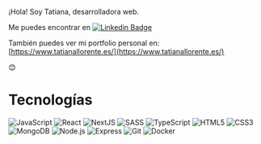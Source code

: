 ¡Hola! Soy Tatiana, desarrolladora web.

Me puedes encontrar en
[![Linkedin Badge](https://img.shields.io/badge/-Linkedin-0077B5?style=flat&logo=Linkedin&logoColor=white&link=https://www.linkedin.com/in/tatianallorente//)](https://www.linkedin.com/in/tatianallorente//) 

También puedes ver mi portfolio personal en: [https://www.tatianallorente.es/](https://www.tatianallorente.es/)

😊

# Tecnologías

![JavaScript](https://img.shields.io/badge/-JavaScript-F7DF1E?style=flat&logo=JavaScript&logoColor=black)
![React](https://img.shields.io/badge/-React-61DAFB?style=flat&logo=react&logoColor=white)
![NextJS](https://img.shields.io/badge/Next.js-000000.svg?style=flat&logo=nextdotjs&logoColor=white)
![SASS](https://img.shields.io/badge/-SASS-CC6699?style=flat&logo=sass&logoColor=white)
![TypeScript](https://img.shields.io/badge/-TypeScript-3178C6?style=flat&logo=TypeScript&logoColor=white)
![HTML5](https://img.shields.io/badge/-HTML5-E34F26?style=flat&logo=html5&logoColor=white)
![CSS3](https://img.shields.io/badge/-CSS3-1572B6?style=flat&logo=css3&logoColor=white)
![MongoDB](https://img.shields.io/badge/-MongoDB-47A248?style=flat&logo=MongoDB&logoColor=white)
![Node.js](https://img.shields.io/badge/-Node.js-339933?style=flat&logo=node.js&logoColor=white)
![Express](https://img.shields.io/badge/-Express-000000?style=flat&logo=Express&logoColor=white)
![Git](https://img.shields.io/badge/-Git-F05032?style=flat&logo=git&logoColor=white)
![Docker](https://img.shields.io/badge/-Docker-2496ED?style=flat&logo=docker&logoColor=white)



